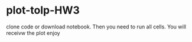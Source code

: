 # plot-tolp-HW3
clone code or download notebook. Then you need to run all cells. You will receivw the plot
enjoy
